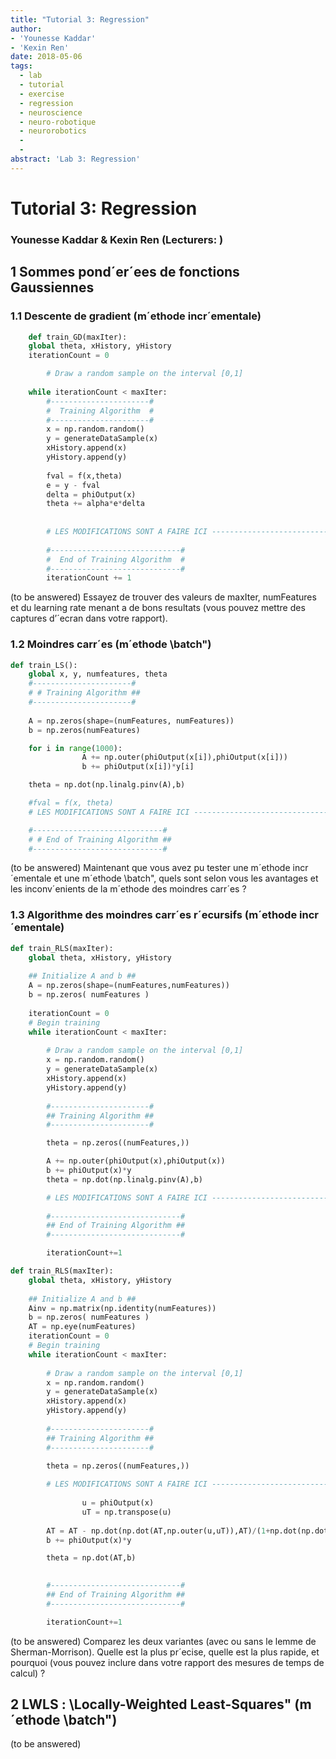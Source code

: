 ```yaml
---
title: "Tutorial 3: Regression"
author:
- 'Younesse Kaddar'
- 'Kexin Ren'
date: 2018-05-06
tags:
  - lab
  - tutorial
  - exercise
  - regression
  - neuroscience
  - neuro-robotique
  - neurorobotics
  - 
  - 
abstract: 'Lab 3: Regression'
---
```


# Tutorial 3: Regression

### Younesse Kaddar & Kexin Ren (**Lecturers**: )


## 1 Sommes pond´er´ees de fonctions Gaussiennes
### 1.1 Descente de gradient (m´ethode incr´ementale)

```python
	def train_GD(maxIter):
	global theta, xHistory, yHistory
	iterationCount = 0

		# Draw a random sample on the interval [0,1]
	
	while iterationCount < maxIter:			
		#----------------------#
		#  Training Algorithm  #
		#----------------------#
		x = np.random.random() 
		y = generateDataSample(x)
		xHistory.append(x)
		yHistory.append(y)
		
		fval = f(x,theta)
		e = y - fval
		delta = phiOutput(x)
		theta += alpha*e*delta
		
		
		# LES MODIFICATIONS SONT A FAIRE ICI ---------------------------------------------------------
		
		#-----------------------------#
		#  End of Training Algorithm  #
		#-----------------------------#
		iterationCount += 1
```

(to be answered) Essayez de trouver des valeurs de maxIter, numFeatures et du learning rate menant a de bons resultats (vous pouvez mettre des captures d’´ecran dans votre rapport).

### 1.2 Moindres carr´es (m´ethode \batch")

```python
def train_LS():
	global x, y, numfeatures, theta			
	#----------------------#
	# # Training Algorithm ##
	#----------------------#
		
	A = np.zeros(shape=(numFeatures, numFeatures))		
	b = np.zeros(numFeatures)

	for i in range(1000):
                A += np.outer(phiOutput(x[i]),phiOutput(x[i]))
                b += phiOutput(x[i])*y[i]

	theta = np.dot(np.linalg.pinv(A),b)

	#fval = f(x, theta) 
	# LES MODIFICATIONS SONT A FAIRE ICI ---------------------------------------------------------

	#-----------------------------#
	# # End of Training Algorithm ##
	#-----------------------------#
```

(to be answered) Maintenant que vous avez pu tester une m´ethode incr´ementale et une m´ethode \batch", quels sont
selon vous les avantages et les inconv´enients de la m´ethode des moindres carr´es ?

### 1.3 Algorithme des moindres carr´es r´ecursifs (m´ethode incr´ementale)

```python
def train_RLS(maxIter):	
	global theta, xHistory, yHistory
			
	## Initialize A and b ##
	A = np.zeros(shape=(numFeatures,numFeatures))
	b = np.zeros( numFeatures )
	
	iterationCount = 0
	# Begin training
	while iterationCount < maxIter:
	
		# Draw a random sample on the interval [0,1]
		x = np.random.random() 
		y = generateDataSample(x)
		xHistory.append(x)
		yHistory.append(y)
		
		#----------------------#
		## Training Algorithm ##
		#----------------------#

		theta = np.zeros((numFeatures,))

		A += np.outer(phiOutput(x),phiOutput(x))
		b += phiOutput(x)*y
		theta = np.dot(np.linalg.pinv(A),b)

		# LES MODIFICATIONS SONT A FAIRE ICI ---------------------------------------------------------
		
		#-----------------------------#
		## End of Training Algorithm ##
		#-----------------------------#

		iterationCount+=1
```


```python
def train_RLS(maxIter):	
	global theta, xHistory, yHistory
			
	## Initialize A and b ##
	Ainv = np.matrix(np.identity(numFeatures))
	b = np.zeros( numFeatures )
	AT = np.eye(numFeatures)
	iterationCount = 0
	# Begin training
	while iterationCount < maxIter:
	
		# Draw a random sample on the interval [0,1]
		x = np.random.random() 
		y = generateDataSample(x)
		xHistory.append(x)
		yHistory.append(y)
		
		#----------------------#
		## Training Algorithm ##
		#----------------------#
		
		theta = np.zeros((numFeatures,))

		# LES MODIFICATIONS SONT A FAIRE ICI ---------------------------------------------------------
                
                u = phiOutput(x)
                uT = np.transpose(u)
                
		AT = AT - np.dot(np.dot(AT,np.outer(u,uT)),AT)/(1+np.dot(np.dot(uT,AT),u))
		b += phiOutput(x)*y

		theta = np.dot(AT,b)

		
		#-----------------------------#
		## End of Training Algorithm ##
		#-----------------------------#

		iterationCount+=1
```

(to be answered) Comparez les deux variantes (avec ou sans le lemme de Sherman-Morrison). Quelle est la plus pr´ecise,
quelle est la plus rapide, et pourquoi (vous pouvez inclure dans votre rapport des mesures de temps de
calcul) ?

## 2 LWLS : \Locally-Weighted Least-Squares" (m´ethode \batch")

(to be answered)
